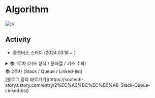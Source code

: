 # Algorithm
![js](https://img.shields.io/badge/JavaScript-F7DF1E?style=for-the-badge&logo=JavaScript&logoColor=white)
## Activity
- 콜롬버스 스터디 (2024.03.18 ~ )

<details>
<summary>
  📚 1주차 (기초 상식 / 문자열 / 기초 수학)
</summary>
  [블로그 정리 바로가기](https://sootech-story.tistory.com/10)
</details>
<summary>
  📚 2주차 (Stack / Queue / Linked-list)
</summary>
  [블로그 정리 바로가기](https://sootech-story.tistory.com/entry/2%EC%A3%BC%EC%B0%A8-Stack-Queue-Linked-list)
</details>
